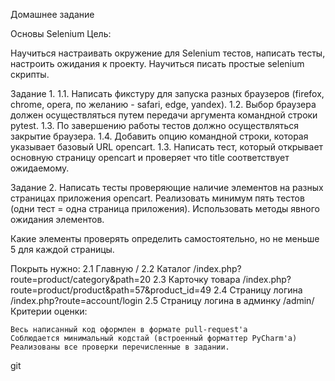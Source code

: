 Домашнее задание

Основы Selenium Цель:

Научиться настраивать окружение для Selenium тестов, написать тесты, настроить ожидания к проекту. Научиться писать
простые selenium скрипты.

Задание 1. 
1.1. Написать фикстуру для запуска разных браузеров (firefox, chrome, opera, по желанию - safari, edge, yandex).
1.2. Выбор браузера должен осуществляться путем передачи аргумента командной строки pytest. 
1.3. По завершению работы тестов должно осуществляться закрытие браузера. 
1.4. Добавить опцию командной строки, которая указывает базовый URL opencart. 
1.3. Написать тест, который открывает основную страницу opencart и проверяет что title соответствует
ожидаемому.

Задание 2. Написать тесты проверяющие наличие элементов на разных страницах приложения opencart. Реализовать минимум
пять тестов (одни тест = одна страница приложения). Использовать методы явного ожидания элементов.

Какие элементы проверять определить самостоятельно, но не меньше 5 для каждой страницы.

Покрыть нужно: 
2.1 Главную / 
2.2 Каталог /index.php?route=product/category&path=20 
2.3 Карточку товара /index.php?route=product/product&path=57&product_id=49 
2.4 Страницу логина /index.php?route=account/login 
2.5 Страницу логина в админку /admin/ Критерии оценки:

    Весь написанный код оформлен в формате pull-request'a
    Соблюдается минимальный кодстай (встроенный форматтер PyCharm'a)
    Реализованы все проверки перечисленные в задании.
git


